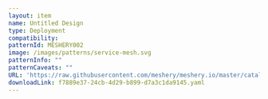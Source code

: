 ```yaml
---
layout: item
name: Untitled Design
type: Deployment
compatibility: 
patternId: MESHERY002
image: /images/patterns/service-mesh.svg
patternInfo: ""
patternCaveats: ""
URL: 'https://raw.githubusercontent.com/meshery/meshery.io/master/catalog/f7889e37-24cb-4d29-b899-d7a3c1da9145.yaml'
downloadLink: f7889e37-24cb-4d29-b899-d7a3c1da9145.yaml
---
```

